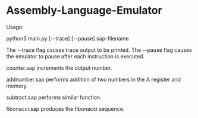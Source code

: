 # Assembly-Language-Emulator

Usage:
  
  python3 main.py [--trace] [--pause] sap-filename

The --trace flag causes trace output to be printed.
The --pause flag causes the emulator to pause after each instruction is executed.

counter.sap increments the output number.

addnumber.sap performs addition of two numbers in the A register and memory.

subtract.sap performs similar function.

fibonacci.sap produces the fibonacci sequence.
